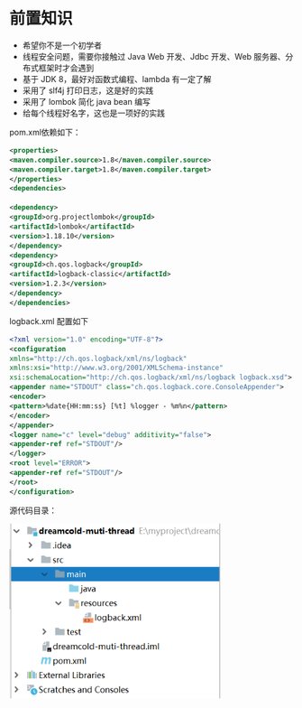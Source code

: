 # 前置知识

- 希望你不是一个初学者
- 线程安全问题，需要你接触过 Java Web 开发、Jdbc 开发、Web 服务器、分布式框架时才会遇到
- 基于 JDK 8，最好对函数式编程、lambda 有一定了解
- 采用了 slf4j 打印日志，这是好的实践
- 采用了 lombok 简化 java bean 编写
- 给每个线程好名字，这也是一项好的实践

pom.xml依赖如下：

```xml
<properties>
<maven.compiler.source>1.8</maven.compiler.source>
<maven.compiler.target>1.8</maven.compiler.target>
</properties>
<dependencies>
    
<dependency>
<groupId>org.projectlombok</groupId>
<artifactId>lombok</artifactId>
<version>1.18.10</version>
</dependency>
<dependency>
<groupId>ch.qos.logback</groupId>
<artifactId>logback-classic</artifactId>
<version>1.2.3</version>
</dependency>
</dependencies>
```

logback.xml 配置如下

```xml
<?xml version="1.0" encoding="UTF-8"?>
<configuration
xmlns="http://ch.qos.logback/xml/ns/logback"
xmlns:xsi="http://www.w3.org/2001/XMLSchema-instance"
xsi:schemaLocation="http://ch.qos.logback/xml/ns/logback logback.xsd">
<appender name="STDOUT" class="ch.qos.logback.core.ConsoleAppender">
<encoder>
<pattern>%date{HH:mm:ss} [%t] %logger - %m%n</pattern>
</encoder>
</appender>
<logger name="c" level="debug" additivity="false">
<appender-ref ref="STDOUT"/>
</logger>
<root level="ERROR">
<appender-ref ref="STDOUT"/>
</root>
</configuration>
```

源代码目录：

<img src="images/image-20210102221323843.png" alt="image-20210102221323843" style="zoom:80%;" />